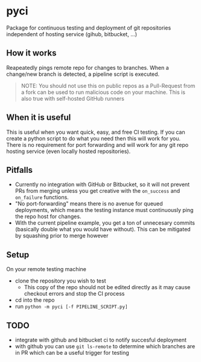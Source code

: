 # pyci
Package for continuous testing and deployment of git repositories independent of hosting service (gihub, bitbucket, ...)

## How it works
Reapeatedly pings remote repo for changes to branches. When a change/new branch is detected, a pipeline script is executed.

> NOTE: You should not use this on public repos as a Pull-Request from a fork can be used to run malicious code on your machine. This is also true with self-hosted GitHub runners

## When it is useful
This is useful when you want quick, easy, and free CI testing. If you can create a python script to do what you need then this will work for you. There is no requirement for port forwarding and will work for any git repo hosting service (even locally hosted repositories).

## Pitfalls
* Currently no integration with GitHub or Bitbucket, so it will not prevent PRs from merging unless you get creative with the `on_success` and `on_failure` functions.
* "No port-forwarding" means there is no avenue for queued deployments, which means the testing instance must continuously ping the repo host for changes.
* With the current pipeline example, you get a ton of unnecesary commits (basically double what you would have without). This can be mitigated by squashing prior to merge however

## Setup
On your remote testing machine
* clone the repository you wish to test
  * This copy of the repo should not be edited directly as it may cause checkout errors and stop the CI process
* cd into the repo
* run `python -m pyci [-f PIPELINE_SCRIPT.py]`

## TODO
* integrate with github and bitbucket ci to notify succesful deployment
* with github you can use `git ls-remote` to determine which branches are in PR which can be a useful trigger for testing
